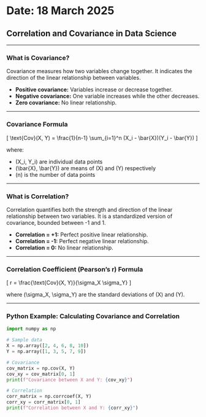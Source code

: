 # Date: 18 March 2025  
## Correlation and Covariance in Data Science

---

### What is Covariance?  
Covariance measures how two variables change together. It indicates the direction of the linear relationship between variables.

- **Positive covariance:** Variables increase or decrease together.  
- **Negative covariance:** One variable increases while the other decreases.  
- **Zero covariance:** No linear relationship.

---

### Covariance Formula

\[
\text{Cov}(X, Y) = \frac{1}{n-1} \sum_{i=1}^n (X_i - \bar{X})(Y_i - \bar{Y})
\]

where:  
- \(X_i, Y_i\) are individual data points  
- \(\bar{X}, \bar{Y}\) are means of \(X\) and \(Y\) respectively  
- \(n\) is the number of data points

---

### What is Correlation?  
Correlation quantifies both the strength and direction of the linear relationship between two variables. It is a standardized version of covariance, bounded between -1 and 1.

- **Correlation = +1:** Perfect positive linear relationship.  
- **Correlation = -1:** Perfect negative linear relationship.  
- **Correlation = 0:** No linear relationship.

---

### Correlation Coefficient (Pearson’s r) Formula

\[
r = \frac{\text{Cov}(X, Y)}{\sigma_X \sigma_Y}
\]

where \(\sigma_X, \sigma_Y\) are the standard deviations of \(X\) and \(Y\).

---

### Python Example: Calculating Covariance and Correlation

```python
import numpy as np

# Sample data
X = np.array([2, 4, 6, 8, 10])
Y = np.array([1, 3, 5, 7, 9])

# Covariance
cov_matrix = np.cov(X, Y)
cov_xy = cov_matrix[0, 1]
print(f"Covariance between X and Y: {cov_xy}")

# Correlation
corr_matrix = np.corrcoef(X, Y)
corr_xy = corr_matrix[0, 1]
print(f"Correlation between X and Y: {corr_xy}")
